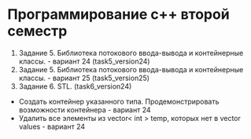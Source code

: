 # Программирование с++ второй семестр
1) Задание 5. Библиотека потокового ввода-вывода и контейнерные классы. - вариант 24
(task5_version24) 
1) Задание 5. Библиотека потокового ввода-вывода и контейнерные классы. - вариант 25
(task5_version25) 
1) Задание 6. STL. (task6_version24) 
- Создать контейнер указанного типа. Продемонстрировать возможности контейнера - вариант 24
- Удалить все элементы из vector< int > temp, которых нет в vector<int> values - вариант 24
